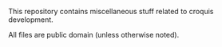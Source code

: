 This repository contains miscellaneous stuff related to croquis development.

All files are public domain (unless otherwise noted).
